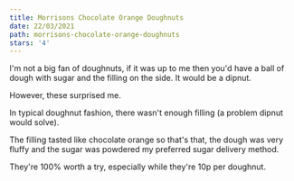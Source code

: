 ```yaml
---
title: Morrisons Chocolate Orange Doughnuts
date: 22/03/2021
path: morrisons-chocolate-orange-doughnuts
stars: '4'
---
```


I'm not a big fan of doughnuts, if it was up to me then you'd have a ball of dough with sugar and the filling on the side. It would be a dipnut.

However, these surprised me.

In typical doughnut fashion, there wasn't enough filling (a problem dipnut would solve).

The filling tasted like chocolate orange so that's that, the dough was very fluffy and the sugar was powdered my preferred sugar delivery method.

They're 100% worth a try, especially while they're 10p per doughnut.
